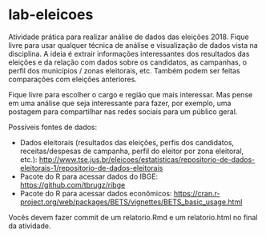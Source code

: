 # lab-eleicoes

Atividade prática para realizar análise de dados das eleições 2018. Fique livre para usar qualquer técnica de análise e visualização de dados vista na disciplina. A ideia é extrair informações interessantes dos resultados das eleições e da relação com dados sobre os candidatos, as campanhas, o perfil dos municípios / zonas eleitorais, etc. Também podem ser feitas comparações com eleições anteriores.

Fique livre para escolher o cargo e região que mais interessar. Mas pense em uma análise que seja interessante para fazer, por exemplo, uma postagem para compartilhar nas redes sociais para um público geral.

Possíveis fontes de dados:
- Dados eleitorais (resultados das eleições, perfis dos candidatos, receitas/despesas de campanha, perfil do eleitor por zona eleitoral, etc.): http://www.tse.jus.br/eleicoes/estatisticas/repositorio-de-dados-eleitorais-1/repositorio-de-dados-eleitorais
- Pacote do R para acessar dados do IBGE: https://github.com/tbrugz/ribge
- Pacote do R para acessar dados econômicos: https://cran.r-project.org/web/packages/BETS/vignettes/BETS_basic_usage.html

Vocês devem fazer commit de um relatorio.Rmd e um relatorio.html no final da atividade.
